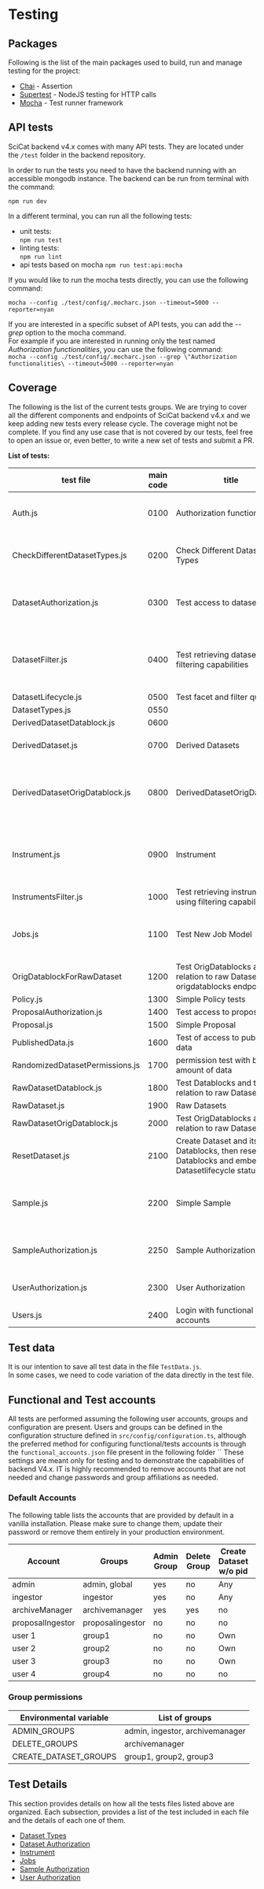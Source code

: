 # Testing

## Packages
Following is the list of the main packages used to build, run and manage testing for the project:

* [Chai](https://github.com/chaijs/chai) - Assertion
* [Supertest](https://github.com/visionmedia/supertest) - NodeJS testing for HTTP calls
* [Mocha](https://github.com/mochajs/mocha) - Test runner framework

## API tests

SciCat backend v4.x comes with many API tests. They are located under the `/test` folder in the backend repository.

In order to run the tests you need to have the backend running with an accessible mongodb instance.
The backend can be run from terminal with the command:

`npm run dev`

In a different terminal, you can run all the following tests:
- unit tests:   
  `npm run test`
- linting tests:  
  `npm run lint`
- api tests based on mocha
  `npm run test:api:mocha`

If you would like to run the mocha tests directly, you can use the following command: 

`mocha --config ./test/config/.mocharc.json --timeout=5000 --reporter=nyan`

If you are interested in a specific subset of API tests, you can add the _--grep_ option to the mocha command.  
For example if you are interested in running only the test named _Authorization functionalities_, you can use the following command:  
`mocha --config ./test/config/.mocharc.json --grep \"Authorization functionalities\ --timeout=5000 --reporter=nyan`

## Coverage

The following is the list of the current tests groups. We are trying to cover all the different components and endpoints of SciCat backend v4.x and we keep adding new tests every release cycle.
The coverage might not be complete. If you find any use case that is not covered by our tests, feel free to open an issue or, even better, to write a new set of tests and submit a PR.

**List of tests:**  
  
| test file | main code | title | description |  
| ----- | ----- | ----- | ----- |  
| Auth.js | 0100 | Authorization functionalities | Test login and logout for functional accounts |  
| CheckDifferentDatasetTypes.js | 0200 | Check Different Dataset Types | Check different dataset types and their inheritance |   
| DatasetAuthorization.js | 0300 | Test access to dataset | Test different use cases with different user and restricted access |  
| DatasetFilter.js | 0400 | Test retrieving datasets using filtering capabilities | Leverage fullquery endpoint to retrieve different group of datasets  |  
| DatasetLifecycle.js | 0500 | Test facet and filter queries |  |  
| DatasetTypes.js | 0550 |  |  |  
| DerivedDatasetDatablock.js | 0600 |  |  |  
| DerivedDataset.js | 0700 | Derived Datasets | test derived datasets functionalities |  
| DerivedDatasetOrigDatablock.js | 0800 | DerivedDatasetOrigDatablock | Test OrigDatablocks and their relation to derived Datasets |  
| Instrument.js | 0900 | Instrument | instrument management, creation, update, deletion and search |  
| InstrumentsFilter.js | 1000 | Test retrieving instruments using filtering capabilities  |  |  
| Jobs.js | 1100 | Test New Job Model | Test authorization and CRUD operations for jobs |  
| OrigDatablockForRawDataset | 1200 | Test OrigDatablocks and their relation to raw Datasets using origdatablocks endpoint | |
| Policy.js | 1300 | Simple Policy tests |  |  
| ProposalAuthorization.js | 1400 | Test access to proposal |  |  
| Proposal.js | 1500 | Simple Proposal |  |  
| PublishedData.js | 1600 | Test of access to published data |  |  
| RandomizedDatasetPermissions.js | 1700 | permission test with bigger amount of data |  |  
| RawDatasetDatablock.js | 1800 | Test Datablocks and their relation to raw Datasets |  |  
| RawDataset.js | 1900 | Raw Datasets |  |  
| RawDatasetOrigDatablock.js | 2000 | Test OrigDatablocks and their relation to raw Datasets |  |  
| ResetDataset.js | 2100 | Create Dataset and its Datablocks, then reset Datablocks and embedded Datasetlifecycle status |  |  
| Sample.js | 2200 | Simple Sample | Samples functionality tests, like create, update and delete |  
| SampleAuthorization.js | 2250 | Sample Authorization | Test authorization for all samples operations |  
| UserAuthorization.js | 2300 | User Authorization | test that user authorization are correct |  
| Users.js | 2400 | Login with functional accounts |  |  

## Test data

It is our intention to save all test data in the file `TestData.js`.  
In some cases, we need to code variation of the data directly in the test file.

## Functional and Test accounts

All tests are performed assuming the following user accounts, groups and configuration are present.
Users and groups can be defined in the configuration structure defined in ```src/config/configuration.ts```, although the preferred method for configuring functional/tests accounts is through the `functional_accounts.json` file present in the following folder ``
These settings are meant only for testing and to demonstrate the capabilities of backend V4.x. IT is highly recommended to remove accounts that are not needed and change passwords and group affiliations as needed.

### Default Accounts
The following table lists the accounts that are provided by default in a vanilla installation.
Please make sure to change them, update their password or remove them entirely in your production environment.

| Account | Groups | Admin Group | Delete Group | Create Dataset w/o pid | Create Dataset w/ pid | Create Dataset Privileged |
| ----- | ----- | ----- | ----- | ----- | ----- | ----- |
| admin | admin, global | yes | no | Any |  |  |
| ingestor | ingestor | yes | no | Any |  |  |
| archiveManager | archivemanager | yes | yes | no |  |  |
| proposalIngestor | proposalingestor | no | no | no |  |  |
| user 1 | group1 | no | no | Own |  |  |
| user 2 | group2 | no | no | Own |  |  |
| user 3 | group3 | no | no | Own |  |  |
| user 4 | group4 | no | no | no |  |  |

### Group permissions
| Environmental variable | List of groups |
| ----- | ----- | 
| ADMIN_GROUPS | admin, ingestor, archivemanager |
| DELETE_GROUPS | archivemanager |
| CREATE_DATASET_GROUPS | group1, group2, group3 |


## Test Details

This section provides details on how all the tests files listed above are organized. Each subsection, provides a list of the test included in each file and the details of each one of them.

- [Dataset Types](./testing/dataset_types.md) 
- [Dataset Authorization](./testing/dataset_authorization.md) 
- [Instrument](./testing/instrument.md)
- [Jobs](./testing/jobs.md)
- [Sample Authorization](./testing/sample_authorization.md)
- [User Authorization](./testing/user_authorization.md)
